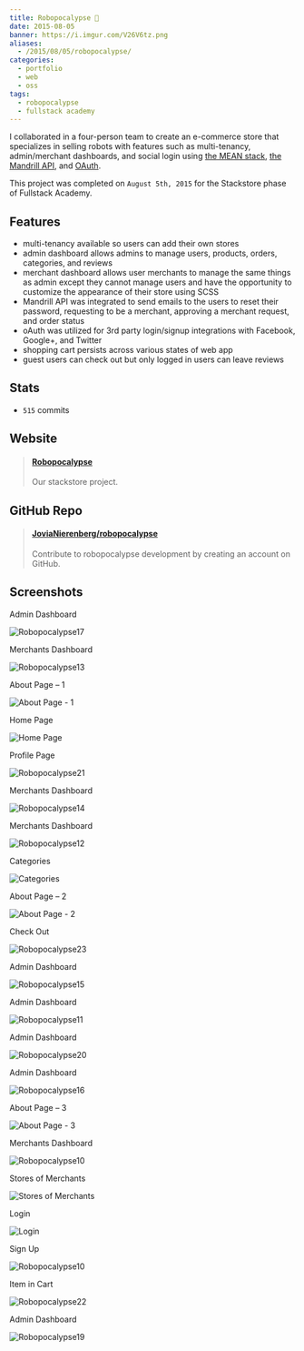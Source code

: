 ```yaml
---
title: Robopocalypse 🤖
date: 2015-08-05
banner: https://i.imgur.com/V26V6tz.png
aliases:
  - /2015/08/05/robopocalypse/
categories:
  - portfolio
  - web
  - oss
tags:
  - robopocalypse
  - fullstack academy
---
```


I collaborated in a four-person team to create an e-commerce store that specializes in selling robots with features such as multi-tenancy, admin/merchant dashboards, and social login using [the MEAN stack](//mean.io "MEAN stack"), [the Mandrill API](//mandrillapp.com/api/docs/ "Mandrill API"), and [OAuth](//oauth.net/ "OAuth").

This project was completed on `August 5th, 2015` for the Stackstore phase of Fullstack Academy.

## Features

* multi-tenancy available so users can add their own stores
* admin dashboard allows admins to manage users, products, orders, categories, and reviews
* merchant dashboard allows user merchants to manage the same things as admin except they cannot manage users and have the opportunity to customize the appearance of their store using SCSS
* Mandrill API was integrated to send emails to the users to reset their password, requesting to be a merchant, approving a merchant request, and order status
* oAuth was utilized for 3rd party login/signup integrations with Facebook, Google+, and Twitter
* shopping cart persists across various states of web app
* guest users can check out but only logged in users can leave reviews

## Stats

* `515` commits

## Website

<blockquote class="embedly-card"><h4><a href="http://robopocalypse.herokuapp.com/">Robopocalypse</a></h4><p>Our stackstore project.</p></blockquote>
<script async src="//cdn.embedly.com/widgets/platform.js" charset="UTF-8"></script>

## GitHub Repo

<blockquote class="embedly-card"><h4><a href="https://github.com/JoviaNierenberg/robopocalypse">JoviaNierenberg/robopocalypse</a></h4><p>Contribute to robopocalypse development by creating an account on GitHub.</p></blockquote>
<script async src="//cdn.embedly.com/widgets/platform.js" charset="UTF-8"></script>

## Screenshots

Admin Dashboard

![Robopocalypse17](https://fvcproductions.files.wordpress.com/2015/08/robopocalypse17.png)

Merchants Dashboard

![Robopocalypse13](https://fvcproductions.files.wordpress.com/2015/08/robopocalypse13.png)

About Page – 1

![About Page - 1](https://fvcproductions.files.wordpress.com/2015/08/robopocalypse4.png)

Home Page

![Home Page](https://fvcproductions.files.wordpress.com/2015/08/robopocalypse1.png)

Profile Page

![Robopocalypse21](https://fvcproductions.files.wordpress.com/2015/08/robopocalypse21.png)

Merchants Dashboard

![Robopocalypse14](https://fvcproductions.files.wordpress.com/2015/08/robopocalypse14.png)

Merchants Dashboard

![Robopocalypse12](https://fvcproductions.files.wordpress.com/2015/08/robopocalypse12.png)

Categories

![Categories](https://fvcproductions.files.wordpress.com/2015/08/robopocalypse3.png)

About Page – 2

![About Page - 2](https://fvcproductions.files.wordpress.com/2015/08/robopocalypse5.png)

Check Out

![Robopocalypse23](https://fvcproductions.files.wordpress.com/2015/08/robopocalypse23.png)

Admin Dashboard

![Robopocalypse15](https://fvcproductions.files.wordpress.com/2015/08/robopocalypse15.png)

Admin Dashboard

![Robopocalypse11](https://fvcproductions.files.wordpress.com/2015/08/robopocalypse11.png)

Admin Dashboard

![Robopocalypse20](https://fvcproductions.files.wordpress.com/2015/08/robopocalypse20.png)

Admin Dashboard

![Robopocalypse16](https://fvcproductions.files.wordpress.com/2015/08/robopocalypse16.png)

About Page – 3

![About Page - 3](https://fvcproductions.files.wordpress.com/2015/08/robopocalypse6.png)

Merchants Dashboard

![Robopocalypse10](https://fvcproductions.files.wordpress.com/2015/08/robopocalypse10.png)

Stores of Merchants

![Stores of Merchants](https://fvcproductions.files.wordpress.com/2015/08/robopocalypse7.png)

Login

![Login](https://fvcproductions.files.wordpress.com/2015/08/robopocalypse8.png)

Sign Up

![Robopocalypse10](https://fvcproductions.files.wordpress.com/2015/08/robopocalypse9.png)

Item in Cart

![Robopocalypse22](https://fvcproductions.files.wordpress.com/2015/08/robopocalypse22.png)

Admin Dashboard

![Robopocalypse19](https://fvcproductions.files.wordpress.com/2015/08/robopocalypse19.png)
